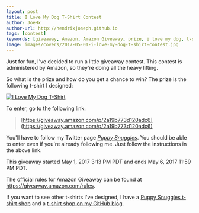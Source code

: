 ```yaml
---
layout: post
title: I Love My Dog T-Shirt Contest
author: JoeHx
author-url: http://hendrixjoseph.github.io
tags: [contest]
keywords: [giveaway, Amazon, Amazon Giveaway, prize, i love my dog, t-shirt, i love my dog t-shirt]
image: images/covers/2017-05-01-i-love-my-dog-t-shirt-contest.jpg
---
```


Just for fun, I've decided to run a little giveaway contest. This contest is administered by Amazon, so they're doing all the heavy lifting.

So what is the prize and how do you get a chance to win? The prize is the following t-shirt I designed:

[![I Love My Dog T-Shirt](https://www.puppy-snuggles.com/images/covers/2017-05-01-i-love-my-dog-t-shirt-contest.jpg)](https://www.amazon.com/dp/B06XJD5S56/)

To enter, go to the following link:

> [https://giveaway.amazon.com/p/2a19b773d120adc6](https://giveaway.amazon.com/p/2a19b773d120adc6)

You'll have to follow my Twitter page [*Puppy Snuggles*](https://twitter.com/puppy_snuggles). You should be able to enter even if you're already following me. Just follow the instructions in the above link.

This giveaway started May 1, 2017 3:13 PM PDT and ends May 6, 2017 11:59 PM PDT.

The official rules for Amazon Giveaway can be found at https://giveaway.amazon.com/rules.

If you want to see other t-shirts I've designed, I have a [Puppy Snuggles t-shirt shop](https://www.puppy-snuggles.com/tshirts/) and a [t-shirt shop on my GitHub blog](https://hendrixjoseph.github.io/t-shirts/).
